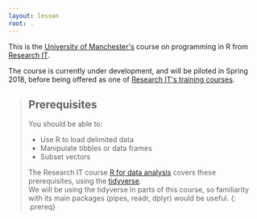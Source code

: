 ```yaml
---
layout: lesson
root: .
---
```


This is the [University of Manchester's](http://www.manchester.ac.uk) course on programming in R from [Research IT](http://www.itservices.manchester.ac.uk/research/).  

The course is currently under development, and will be piloted in Spring 2018, before being offered as one of [Research IT's training courses](http://www.staffnet.manchester.ac.uk/staff-learning-and-development/academicandresearch/practical-skills-and-knowledge/it-skills/research-computing/research-courses/).   

> ## Prerequisites
>
> You should be able to:
> * Use R to load delimited data
> * Manipulate tibbles or data frames
> * Subset vectors
>
> The Research IT course [R for data analysis](https://uomresearchit.github.io/r-tidyverse-intro/) covers these prerequisites, using the [tidyverse](https://www.tidyverse.org).  
> We will be using the tidyverse in parts of this course, so familiarity with its main packages (pipes, readr, dplyr) would be useful.
{: .prereq}
